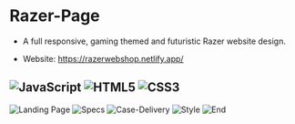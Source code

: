 # Razer-Page
- A full responsive, gaming themed and futuristic Razer website design.

- Website: https://razerwebshop.netlify.app/

## ![JavaScript](https://img.shields.io/badge/javascript-%23323330.svg?style=flat&logo=javascript&logoColor=%23F7DF1E) ![HTML5](https://img.shields.io/badge/html5-%23E34F26.svg?style=flat&logo=html5&logoColor=white)  ![CSS3](https://img.shields.io/badge/css3-%231572B6.svg?style=flat&logo=css3&logoColor=white)
![Landing Page](https://github.com/AhmadDiab0/Razer-Page/assets/133016705/5a282006-5003-4253-beb4-e33d4a21524c)
![Specs](https://github.com/AhmadDiab0/Razer-Page/assets/133016705/6c2b4137-b36a-406b-81a3-625cec97d725)
![Case-Delivery](https://github.com/AhmadDiab0/Razer-Page/assets/133016705/e07a3e9b-84c3-4882-879f-685f9bcf6ad1)
![Style](https://github.com/AhmadDiab0/Razer-Page/assets/133016705/b10c15a4-b93a-4ba5-926a-669f5675daff)
![End](https://github.com/AhmadDiab0/Razer-Page/assets/133016705/1d394959-5441-474b-963d-93a0439fd120)
